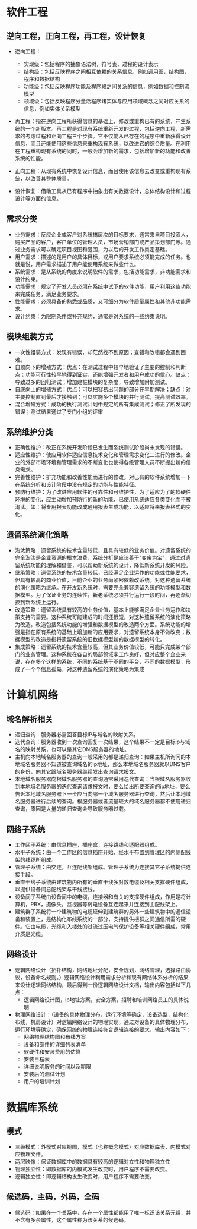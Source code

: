 # 软件工程
## 逆向工程，正向工程，再工程，设计恢复
* 逆向工程：
	* 实现级：包括程序的抽象语法树，符号表，过程的设计表示
	* 结构级：包括反映程序之间相互依赖的关系信息，例如调用图，结构图，程序和数据结构
	* 功能级：包括反映程序功能及程序段之间关系的信息，例如数据和控制流模型
	* 领域级：包括反映程序分量活程序诸实体与应用领域概念之间对应关系的信息，例如实体关系模型

* 再工程：指在逆向工程所获得信息的基础上，修改或重构已有的系统，产生系统的一个新版本。再工程是对现有系统重新开发的过程，包括逆向工程，新需求的考虑过程和正向工程三个步骤。它不仅能从已存在的程序中重新获得设计信息，而且还能使用这些信息来重构现有系统，以改进它的综合质量。在利用在工程重构现有系统的同时，一般会增加新的需求，包括增加新的功能和改善系统的性能。

* 正向工程：从现有系统中恢复设计信息，而且使用该信息去改变或重构现有系统，以改善其整体质量。
* 设计恢复：借助工具从已有程序中抽象出有关数据设计，总体结构设计和过程设计等方面的信息。
## 需求分类
* 业务需求：反应企业或客户对系统搞层次的目标要求，通常来自项目投资人，购买产品的客户，客户单位的管理人员，市场营销部门或产品策划部门等。通过业务需求可以确定项目视图和范围，为以后的开发工作奠定基础。
* 用户需求：描述的是用户的具体目标，或用户要求系统必须能完成的任务。也就是说，用户需求描述了用户能使用系统来做些什么。
* 系统需求：是从系统的角度来说明软件的需求，包括功能需求，非功能需求和设计约束。
* 功能需求：规定了开发人员必须在系统中试下的软件功能，用户利用这些功能来完成任务，满足业务要求。
* 性能需求：必须具备的熟悉或品质，又可细分为软件质量属性和其他非功能需求。
* 设计约束：为限制条件或补充规约，通常是对系统的一些约束说明。

## 模块组装方式
* 一次性组装方式：发现有错误，却茫然找不到原因；查错和改错都会遇到困难。
* 自顶向下的增殖方式：优点：在测试过程中较早地验证了主要的控制和判断点；功能可行性较早地得到证实，还能增强开发者和用户成功的信心。缺点：导致过多的回归测试；增加建桩模块的复杂度，导致增加附加测试。
* 自底向上的增殖方式：优点：可以把容易出问题的部分在早期解决；缺点：对主要控制直到最后才接触到；可以实施多个模块的并行测试，提高测试效率。
* 混合增殖方式：成功的执行测试计划中规定的所有集成测试；修正了所发现的错误；测试结果通过了专门小组的评审

## 系统维护分类
* 正确性维护：改正在系统开发阶段已发生而系统测试阶段尚未发现的错误。
* 适应性维护：使应用软件适应信息技术变化和管理需求变化二进行的修改。企业的外部市场环境和管理需求的不断变化也使得各级管理人员不断提出新的信息需求。
* 完善性维护：扩充功能和改善性能而进行的修改。对已有的软件系统增加一下在系统分析和设计阶段中没有规定的功能与性能特征。
* 预防行维护：为了改进应用软件的可靠性和可维护性，为了适应为了的软硬件环境的变化，应主动增加预防行的新的功能，已使用系统适应各类变化而不被淘汰。如：将专用报表功能改成通用报表生成功能，以适应将来报表格式的变化。

## 遗留系统演化策略
* 淘汰策略：遗留系统的技术含量较低，且具有较低的业务价值。对遗留系统的完全淘汰是企业资源的根本浪费，系统分析是应该善于“变废为宝”，通过对遗留系统功能的理解和借鉴，可以帮助新系统的设计，降低新系统开发的风险。
* 继承策略：遗留系统的技术含量较低，已经满足企业运作的功能或性能要求，但具有较高的商业价值，目前企业的业务尚紧密依赖改系统。对这种遗留系统的演化策略为继承。在开发新系统时，需要完全兼容遗留系统的功能模型和数据模型。为了保证业务的连续性，新老系统必须并行运行一段时间，再逐渐切换到新系统上运行。
* 改造策略：遗留系统具有较高的业务价值，基本上能够满足企业业务运作和决策支持的需要。这种系统可能建成的时间还很短，对这种遗留系统的演化策略为改造。改造包括系统功能的增强和数据模型的改造两个方面。系统功能的增强是指在原有系统的基础上增加新的应用要求，对遗留系统本身不做改变；数据模型的改造是指将遗留系统的旧数据模型新的数据模型的转化。
* 集成策略：遗留系统的技术含量较高，但其业务价值较低，可能只完成某个部门的业务管理。这种系统在各自的局部领域李工作良好，但对应整个企业来说，存在多个这样的系统，不同的系统基于不同的平台，不同的数据模型，形成了一个个信息孤岛，对这种遗留系统的演化策略为集成

# 计算机网络
## 域名解析相关
* 递归查询：服务器必需回答目标IP与域名的映射关系。
* 迭代查询：服务器收到一次查询回复一次结果，这个结果不一定是目标ip与域名的映射关系，也可以是其它DNS服务器的地址。
* 主机向本地域名服务器的查询一般采用的都是递归查询：如果主机所询问的本地域名服务器不知道被查询域名的ip地址，那么本地域名服务器就以DNS客户的身份，向其它跟域名服务器继续发出查询请求报文。
* 本地域名服务器向根域名服务器的查询通常采用迭代查询：当根域名服务器收到本地域名服务器的迭代查询请求报文时，要么给出所要查询的ip地址，要么告诉本地域名服务器下一步应当向哪一个域名服务器进行查询，然后让本地域名服务器进行后续的查询。根服务器或者流量较大的域名服务器都不使用递归查询，原因是大量的递归查询会导致服务器过载。

## 网络子系统
* 工作区子系统：由信息插座，插座盒，连接跳线和适配器组成。
* 水平子系统：由一个工作区的信息插座开始，经水平布置到管理区的内侧配线架的线缆所组成。
* 管理子系统：由交连，互连配线架组成。管理子系统为连接其它子系统提供连接手段。
* 垂直干线子系统由建筑物内所有的垂直干线多对数电缆及相关支撑硬件组成，以提供设备间总配线架与干线接线。
* 设备间子系统由设备间中的电缆，连接器和有关的支撑硬件组成，作用是将计算机，PBX，摄像头，监视器等弱电设备互连起来并连接到主配线架上。
* 建筑群子系统将一个建筑物的电缆延伸到建筑群的另外一些建筑物中的通信设备和装置上，是结构化布线系统的一部分，支持提供楼群之间通信所需的硬件。它由电缆，光缆和入楼处的过流过压电气保护设备等相关硬件组成，常用介质是光缆。

## 网络设计
* 逻辑网络设计（拓扑结构，网络地址分配，安全规划，网络管理，选择路由协议，设备命名规则。）逻辑网络设计利用需求分析和现有网络体系分析的结果来设计逻辑网络结构，最后得到一份逻辑网络设计文档，输出内容包括以下几点：  
	* 逻辑网络设计图，ip地址方案，安全方案，招聘和培训网络员工的具体说明
* 物理网络设计：（设备的具体物理分布，运行环境等确定，设备选型，结构化布线，机房设计）对逻辑网络设计的物理实现，通过对设备的具体物理分布，运行环境等确定，确保网络的物理连接符合逻辑连接的要求，输出内容如下：  
	* 网络物理结构图和布线方案
	* 设备和部件的详细列表清单
	* 软硬件和安装费用的估算
	* 安装日程表
	* 详细说明服务的时间以及期限
	* 安装后的测试计划
	* 用户的培训计划

# 数据库系统
## 模式
* 三级模式：外模式对应视图，模式（也称概念模式）对应数据库表，内模式对应物理文件。
* 两层映像：保证数据库中的数据具有较高的逻辑对立性和物理独立性
* 物理独立性：即数据库的内模式发生改变时，用户程序不需要改变。
* 逻辑独立性：即逻辑结构发生改变时，用户程序不需要改变。

## 候选码，主码，外码，全码
* 候选码：如果在一个关系中，存在一个属性都能用了唯一标识该关系元组，并不含有多余属性，这个属性称为该关系的候选码。